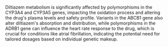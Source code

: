 Diltiazem metabolism is significantly affected by polymorphisms in the CYP3A4 and CYP3A5 genes, impacting the oxidation process and altering the drug's plasma levels and safety profile. Variants in the ABCB1 gene also alter diltiazem's absorption and distribution, while polymorphisms in the ADRB1 gene can influence the heart rate response to the drug, which is crucial for conditions like atrial fibrillation, indicating the potential need for tailored dosages based on individual genetic makeup.